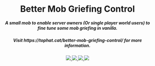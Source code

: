 <h1 align="center">Better Mob Griefing Control</h1>  
<h5 align="center">A small mob to enable server owners (Or single player world users) to fine tune some mob griefing in vanilla.</h5>  
<h5 align="center">Visit https://tophat.cat/better-mob-griefing-control/ for more information.</h5>
    
<p align="center">
<a href="https://discord.tophatcat.dev">
    <img src="https://img.shields.io/badge/Discord-TopHatCat-green.svg?style=flat&logo=Discord"/>
</a>  

<a href="https://www.curseforge.com/minecraft/mc-mods/better-mob-griefing-control">
    <img src="https://cf.way2muchnoise.eu/full_better-mob-griefing-control_downloads.svg"/>
</a>

<a href="https://www.curseforge.com/minecraft/mc-mods/better-mob-griefing-control">
    <img src="http://cf.way2muchnoise.eu/versions/Minecraft_better-mob-griefing-control_all.svg"/>
</a>  

<a href="https://github.com/tophatcats-mods/better-mob-griefing-control/commits/dev">
    <img src="https://img.shields.io/github/last-commit/tophatcats-mods/better-mob-griefing-control.svg">
</a>  
</p>
